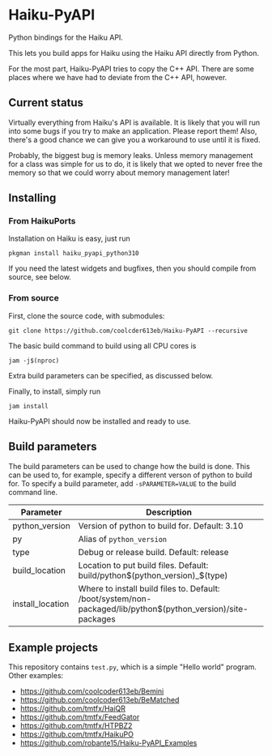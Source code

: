 # Haiku-PyAPI

Python bindings for the Haiku API.

This lets you build apps for Haiku using the Haiku API directly from Python.

For the most part, Haiku-PyAPI tries to copy the C++ API. There are some places
where we have had to deviate from the C++ API, however.

## Current status

Virtually everything from Haiku's API is available. It is likely that you will
run into some bugs if you try to make an application. Please report them! Also,
there's a good chance we can give you a workaround to use until it is fixed.

Probably, the biggest bug is memory leaks. Unless memory management for a class
was simple for us to do, it is likely that we opted to never free the memory
so that we could worry about memory management later!

## Installing

### From HaikuPorts

Installation on Haiku is easy, just run

```
pkgman install haiku_pyapi_python310
```

If you need the latest widgets and bugfixes, then you should compile from source, see below.

### From source

First, clone the source code, with submodules:
```
git clone https://github.com/coolcder613eb/Haiku-PyAPI --recursive
```

The basic build command to build using all CPU cores is
```
jam -j$(nproc)
```
Extra build parameters can be specified, as discussed below.

Finally, to install, simply run
```
jam install
```
Haiku-PyAPI should now be installed and ready to use.


## Build parameters

The build parameters can be used to change how the build is done. This can be
used to, for example, specify a different verson of python to build for. To
specify a build parameter, add `-sPARAMETER=VALUE` to the build command line.

| Parameter        | Description                                   |
| ---------------- | --------------------------------------------- |
| python_version   | Version of python to build for. Default: 3.10 |
| py               | Alias of `python_version`                     |
| type             | Debug or release build. Default: release      |
| build_location   | Location to put build files. Default: build/python$(python_version)_$(type) |
| install_location | Where to install build files to. Default: /boot/system/non-packaged/lib/python$(python_version)/site-packages |

## Example projects

This repository contains `test.py`, which is a simple "Hello world" program.
Other examples:
- https://github.com/coolcoder613eb/Bemini
- https://github.com/coolcoder613eb/BeMatched
- https://github.com/tmtfx/HaiQR
- https://github.com/tmtfx/FeedGator
- https://github.com/tmtfx/HTPBZ2
- https://github.com/tmtfx/HaikuPO
- https://github.com/robante15/Haiku-PyAPI_Examples
